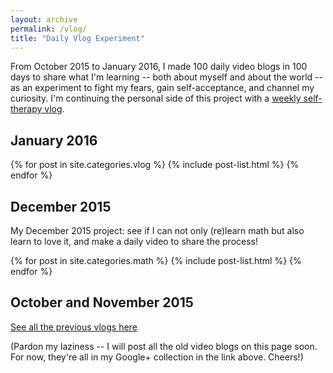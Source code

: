 ```yaml
---
layout: archive
permalink: /vlog/
title: "Daily Vlog Experiment"
---
```


From October 2015 to January 2016, I made 100 daily video blogs in 100 days to share what I'm learning -- both about myself and about the world -- as an experiment to fight my fears, gain self-acceptance, and channel my curiosity. I'm continuing the personal side of this project with a [weekly self-therapy vlog](/self-therapy-vlog/).

## January 2016

<div class="tiles">
{% for post in site.categories.vlog %}
	{% include post-list.html %}
{% endfor %}
</div><!-- /.tiles -->

## December 2015

My December 2015 project: see if I can not only (re)learn math but also learn to love it, and make a daily video to share the process!

<div class="tiles">
{% for post in site.categories.math %}
	{% include post-list.html %}
{% endfor %}
</div><!-- /.tiles -->

## October and November 2015

<a href="https://plus.google.com/u/0/collection/kAGMq">See all the previous vlogs here</a>

(Pardon my laziness -- I will post all the old video blogs on this page soon. For now, they're all in my Google+ collection in the link above. Cheers!)